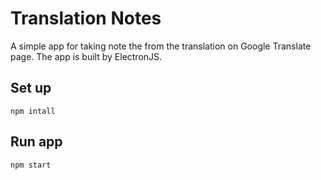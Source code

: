 # Translation Notes
A simple app for taking note the from the translation on Google Translate page. The app is built by ElectronJS.

## Set up
`npm intall`

## Run app
`npm start`
